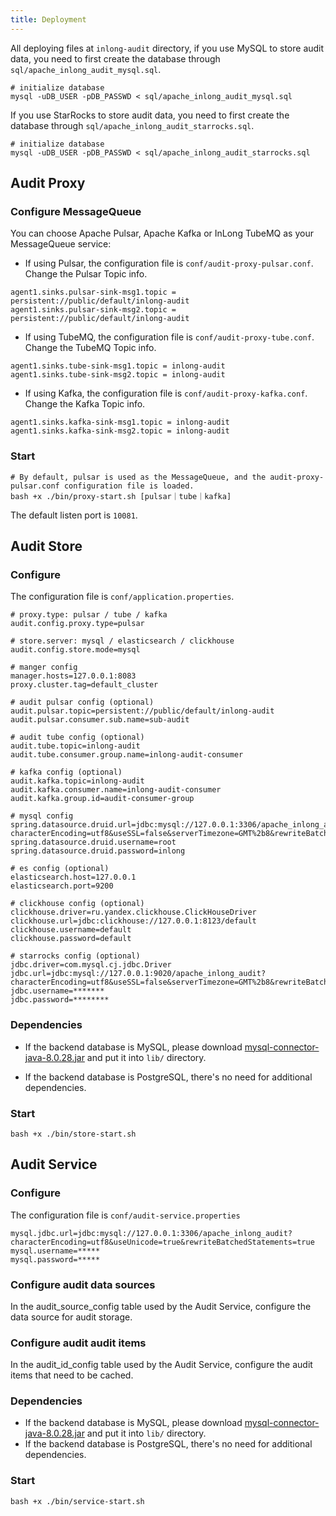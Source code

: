 ```yaml
---
title: Deployment
---
```


All deploying files at `inlong-audit` directory, if you use MySQL to store audit data, you need to first create the database through `sql/apache_inlong_audit_mysql.sql`.
```shell
# initialize database
mysql -uDB_USER -pDB_PASSWD < sql/apache_inlong_audit_mysql.sql
```

If you use StarRocks to store audit data, you need to first create the database through `sql/apache_inlong_audit_starrocks.sql`.
```shell
# initialize database
mysql -uDB_USER -pDB_PASSWD < sql/apache_inlong_audit_starrocks.sql
```
  
## Audit Proxy
### Configure MessageQueue
You can choose Apache Pulsar, Apache Kafka or InLong TubeMQ as your MessageQueue service:

- If using Pulsar, the configuration file is `conf/audit-proxy-pulsar.conf`. Change the Pulsar Topic info.

```Shell
agent1.sinks.pulsar-sink-msg1.topic = persistent://public/default/inlong-audit
agent1.sinks.pulsar-sink-msg2.topic = persistent://public/default/inlong-audit
```

- If using TubeMQ, the configuration file is `conf/audit-proxy-tube.conf`. Change the TubeMQ Topic info.

```Shell
agent1.sinks.tube-sink-msg1.topic = inlong-audit
agent1.sinks.tube-sink-msg2.topic = inlong-audit
```

- If using Kafka, the configuration file is `conf/audit-proxy-kafka.conf`. Change the Kafka Topic info.

```Shell
agent1.sinks.kafka-sink-msg1.topic = inlong-audit
agent1.sinks.kafka-sink-msg2.topic = inlong-audit
```

### Start
```Shell
# By default, pulsar is used as the MessageQueue, and the audit-proxy-pulsar.conf configuration file is loaded.
bash +x ./bin/proxy-start.sh [pulsar｜tube｜kafka]
```
The default listen port is `10081`.

## Audit Store
### Configure
The configuration file is `conf/application.properties`. 

```Shell
# proxy.type: pulsar / tube / kafka
audit.config.proxy.type=pulsar

# store.server: mysql / elasticsearch / clickhouse 
audit.config.store.mode=mysql

# manger config
manager.hosts=127.0.0.1:8083
proxy.cluster.tag=default_cluster

# audit pulsar config (optional)
audit.pulsar.topic=persistent://public/default/inlong-audit
audit.pulsar.consumer.sub.name=sub-audit

# audit tube config (optional)
audit.tube.topic=inlong-audit
audit.tube.consumer.group.name=inlong-audit-consumer

# kafka config (optional)
audit.kafka.topic=inlong-audit
audit.kafka.consumer.name=inlong-audit-consumer
audit.kafka.group.id=audit-consumer-group

# mysql config
spring.datasource.druid.url=jdbc:mysql://127.0.0.1:3306/apache_inlong_audit?characterEncoding=utf8&useSSL=false&serverTimezone=GMT%2b8&rewriteBatchedStatements=true&allowMultiQueries=true&zeroDateTimeBehavior=CONVERT_TO_NULL
spring.datasource.druid.username=root
spring.datasource.druid.password=inlong

# es config (optional)
elasticsearch.host=127.0.0.1
elasticsearch.port=9200

# clickhouse config (optional)
clickhouse.driver=ru.yandex.clickhouse.ClickHouseDriver
clickhouse.url=jdbc:clickhouse://127.0.0.1:8123/default
clickhouse.username=default
clickhouse.password=default

# starrocks config (optional)
jdbc.driver=com.mysql.cj.jdbc.Driver
jdbc.url=jdbc:mysql://127.0.0.1:9020/apache_inlong_audit?characterEncoding=utf8&useSSL=false&serverTimezone=GMT%2b8&rewriteBatchedStatements=true&allowMultiQueries=true&zeroDateTimeBehavior=CONVERT_TO_NULL
jdbc.username=*******
jdbc.password=********
```

### Dependencies
- If the backend database is MySQL, please download [mysql-connector-java-8.0.28.jar](https://repo1.maven.org/maven2/mysql/mysql-connector-java/8.0.28/mysql-connector-java-8.0.28.jar) and put it into `lib/` directory.

- If the backend database is PostgreSQL, there's no need for additional dependencies.

### Start
```Shell
bash +x ./bin/store-start.sh
```

## Audit Service
### Configure
The configuration file is `conf/audit-service.properties`
```Shell
mysql.jdbc.url=jdbc:mysql://127.0.0.1:3306/apache_inlong_audit?characterEncoding=utf8&useUnicode=true&rewriteBatchedStatements=true
mysql.username=*****
mysql.password=*****
```
### Configure audit data sources
In the audit_source_config table used by the Audit Service, configure the data source for audit storage.

### Configure audit audit items
In the audit_id_config table used by the Audit Service, configure the audit items that need to be cached.

### Dependencies
- If the backend database is MySQL, please download [mysql-connector-java-8.0.28.jar](https://repo1.maven.org/maven2/mysql/mysql-connector-java/8.0.28/mysql-connector-java-8.0.28.jar) and put it into `lib/` directory.
- If the backend database is PostgreSQL, there's no need for additional dependencies.

### Start
```Shell
bash +x ./bin/service-start.sh
```
